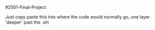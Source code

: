 #2501-Final-Project


Just copy paste this into where the code would normally go, one layer 'deeper' past the .sln
